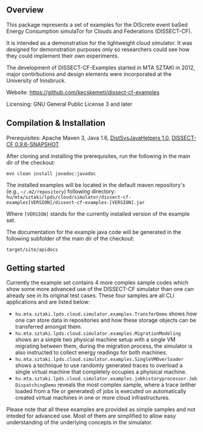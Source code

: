 ## Overview
This package represents a set of examples for the DIScrete event baSed Energy
Consumption simulaTor for Clouds and Federations (DISSECT-CF).

It is intended as a demonstration for the lightweight cloud simulator. It was
designed for demonstration purposes only so researchers could see how they could
implement their own experiments.

The development of DISSECT-CF-Examples started in MTA SZTAKI in 2012, major
contirbutions and design elements were incorporated at the University of Innsbruck. 

Website:
https://github.com/kecskemeti/dissect-cf-examples

Licensing:
GNU General Public License 3 and later

## Compilation & Installation

Prerequisites: Apache Maven 3, Java 1.6, [DistSysJavaHelpers 1.0](https://github.com/kecskemeti/DistSysJavaHelpers), [DISSECT-CF 0.9.6-SNAPSHOT](https://github.com/kecskemeti/dissect-cf)

After cloning and installing the prerequisites, run the following in the main dir of the checkout:

`mvn clean install javadoc:javadoc`

The installed examples will be located in the default maven repository's (e.g., `~/.m2/repository`) following directory: 
`hu/mta/sztaki/lpds/cloud/simulator/dissect-cf-examples[VERSION]/dissect-cf-examples-[VERSION].jar`

Where `[VERSION]` stands for the currently installed version of the example set.

The documentation for the example java code will be generated in the following subfolder of the main dir of the checkout:

`target/site/apidocs`

## Getting started

Currently the example set contains 4 more complex sample codes which show some more advanced use of the DISSECT-CF simulator than one can already see in its original test cases. These four samples are all CLI applications and are listed below:
* `hu.mta.sztaki.lpds.cloud.simulator.examples.TransferDemo` shows how one can store data in repositories and how these storage objects can be transferred amongst them.
* `hu.mta.sztaki.lpds.cloud.simulator.examples.MigrationModeling` shows an a simple two physical machine setup with a single VM migrating between them, during the migration process, the simulator is also instructed to collect energy readings for both machines.
* `hu.mta.sztaki.lpds.cloud.simulator.examples.SingleVMOverloader` shows a technique to use randomly generated traces to overload a single virtual machine that completely occupies a phyisical machine.
* `hu.mta.sztaki.lpds.cloud.simulator.examples.jobhistoryprocessor.JobDispatchingDemo` reveals the most complex sample, where a trace (either loaded from a file or generated) of jobs is executed on automatically created virtual machines in one or more cloud infrastructures.

Please note that all these examples are provided as simple samples and not inteded for advanced use. Most of them are simplified to allow easy understanding of the underlying concepts in the simulator.
